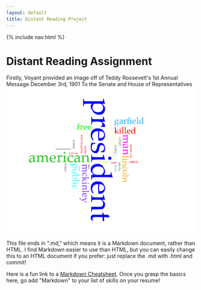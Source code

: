 ```yaml
---
layout: default
title: Distant Reading Project
---
```


{% include nav.html %}


# Distant Reading Assignment 

Firstly, Voyant provided an image off of Teddy Roosevelt's 1st Annual Message December 3rd, 1901 To the Senate and House of Representatives 
![Voyant Image](words.png)

This file ends in ".md," which means it is a Markdown document, rather than HTML. I find Markdown easier to use than HTML, but you can easily change this to an HTML document if you prefer: just replace the .md with .html and commit! 

Here is a fun link to a [Markdown Cheatsheet](https://www.markdownguide.org/cheat-sheet/). Once you grasp the basics here, go add "Markdown" to your list of skills on your resume!
